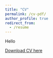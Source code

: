 ```yaml
---
title: "CV"
permalink: /cv-pdf/
author_profile: true
redirect_from: 
  - /resume
---
```


Hello

[Download CV here](http://minjaejkim.github.io/files/Minjae_Kim_CV_202408v2.pdf)
